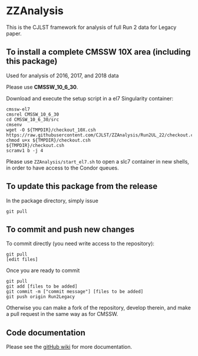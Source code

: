 ZZAnalysis
==========

This is the CJLST framework for analysis of full Run 2 data for Legacy paper.

To install a complete CMSSW 10X area (including this package)
------------------------------
Used for analysis of 2016, 2017, and 2018 data

Please use **CMSSW_10_6_30**. 

Download and execute the setup script in a el7 Singularity container:
```
cmssw-el7
cmsrel CMSSW_10_6_30
cd CMSSW_10_6_30/src
cmsenv
wget -O ${TMPDIR}/checkout_10X.csh https://raw.githubusercontent.com/CJLST/ZZAnalysis/Run2UL_22/checkout.csh
chmod u+x ${TMPDIR}/checkout.csh
${TMPDIR}/checkout.csh
scramv1 b -j 4
```

Please use `ZZAnalysis/start_el7.sh` to open a slc7 container in new shells, in order to have access to the Condor queues.


To update this package from the release
------------------------------------------
In the package directory, simply issue
```
git pull
```

To commit and push new changes
------------------------------
To commit directly (you need write access to the repository):
```
git pull
[edit files]
```
Once you are ready to commit
```
git pull
git add [files to be added]
git commit -m ["commit message"] [files to be added]
git push origin Run2Legacy
```

Otherwise you can make a fork of the repository, develop therein, and make a pull request in the same way as for CMSSW.

Code documentation
------------------
Please see the [gitHub wiki](https://github.com/CJLST/ZZAnalysis) for more documentation.
